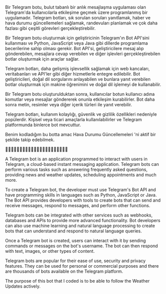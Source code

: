 Bir Telegram botu, bulut tabanlı bir anlık mesajlaşma uygulaması olan Telegram'da kullanıcılarla etkileşime geçmek üzere programlanmış bir uygulamadır. Telegram botları, sık sorulan soruları yanıtlamak, haber ve hava durumu güncellemeleri sağlamak, randevuları planlamak ve çok daha fazlası gibi çeşitli görevleri gerçekleştirebilir.

Bir Telegram botu oluşturmak için geliştiricinin Telegram'ın Bot API'sini kullanması ve Python, JavaScript veya Java gibi dillerde programlama becerilerine sahip olması gerekir. Bot API'si, geliştiricilere mesaj alıp gönderebilen, mesajlara cevap verebilen ve diğer işlevleri gerçekleştirebilen botlar oluşturmak için araçlar sağlar.

Telegram botları, daha gelişmiş işlevsellik sağlamak için web kancaları, veritabanları ve API'ler gibi diğer hizmetlerle entegre edilebilir. Bot geliştiricileri, doğal dil sorgularını anlayabilen ve bunlara yanıt verebilen botlar oluşturmak için makine öğrenimini ve doğal dil işlemeyi de kullanabilir.

Bir Telegram botu oluşturulduktan sonra, kullanıcılar botun kullanıcı adına komutlar veya mesajlar göndererek onunla etkileşim kurabilirler. Bot daha sonra metin, resimler veya diğer içerik türleri ile yanıt verebilir.

Telegram botları, kullanım kolaylığı, güvenlik ve gizlilik özellikleri nedeniyle popülerdir. Kişisel veya ticari amaçlarla kullanılabilirler ve Telegram platformunda binlerce bot mevcuttur.

Benim kodladığım bu botta amac Hava Durumu Güncellemeleri 'ni aktif bir şekilde takip edebilmek.

🚀🚀🚀🚀🚀🚀🚀🚀🚀🚀🚀🚀🚀🚀🚀🚀🚀🚀🚀🚀🚀🚀


A Telegram bot is an application programmed to interact with users in Telegram, a cloud-based instant messaging application. Telegram bots can perform various tasks such as answering frequently asked questions, providing news and weather updates, scheduling appointments and much more.

To create a Telegram bot, the developer must use Telegram's Bot API and have programming skills in languages ​​such as Python, JavaScript or Java. The Bot API provides developers with tools to create bots that can send and receive messages, respond to messages, and perform other functions.

Telegram bots can be integrated with other services such as webhooks, databases and APIs to provide more advanced functionality. Bot developers can also use machine learning and natural language processing to create bots that can understand and respond to natural language queries.

Once a Telegram bot is created, users can interact with it by sending commands or messages on the bot's username. The bot can then respond with text, images, or other types of content.

Telegram bots are popular for their ease of use, security and privacy features. They can be used for personal or commercial purposes and there are thousands of bots available on the Telegram platform.

The purpose of this bot that I coded is to be able to follow the Weather Updates actively.
